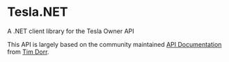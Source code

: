 # Tesla.NET

A .NET client library for the Tesla Owner API

This API is largely based on the community maintained [API Documentation](https://timdorr.docs.apiary.io/ "Tesla Model S JSON API") from [Tim Dorr](https://github.com/timdorr "Tim Dorr").
